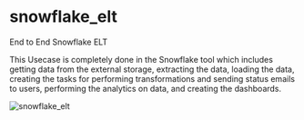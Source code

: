 # snowflake_elt
End to End Snowflake ELT

This Usecase is completely done in the Snowflake tool which includes getting data from the external storage, extracting the data, loading the data, creating the tasks for performing transformations and sending status emails to users, performing the analytics on data, and creating the dashboards.

![snowflake_elt](https://github.com/ganjivishal8/snowflake_elt/assets/62599498/e5093ba4-e817-4924-83c0-9a9b6bee63c6)

